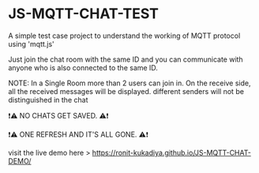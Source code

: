 # JS-MQTT-CHAT-TEST
A simple test case project to understand the working of MQTT protocol using 'mqtt.js'

Just join the chat room with the same ID and you can communicate with anyone who is also connected to the same ID.

NOTE: In a Single Room more than 2 users can join in. On the receive side, all the received messages will be displayed. different senders will not be distinguished in the chat

❗⚠️  NO CHATS GET SAVED. ⚠️❗ 

❗⚠️ ONE REFRESH AND IT'S ALL GONE. ⚠️❗

visit the live demo here > https://ronit-kukadiya.github.io/JS-MQTT-CHAT-DEMO/
